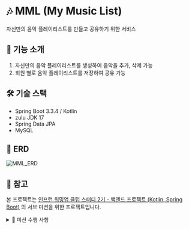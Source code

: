 # 🎶 MML (My Music List)

자신만의 음악 플레이리스트를 만들고 공유하기 위한 서비스


## 📝 기능 소개
1. 자신만의 음악 플레이리스트를 생성하여 음악을 추가, 삭제 가능
2. 회원 별로 음악 플레이리스트를 저장하여 공유 가능

## 🛠 기술 스택
- Spring Boot 3.3.4 / Kotlin
- zulu JDK 17
- Spring Data JPA
- MySQL

## 🔗 ERD

![MML_ERD](https://github.com/user-attachments/assets/0e9223f2-9ff3-49e2-918e-9e2912fc06c5)

## 📑 참고
본 프로젝트는 [인프런 워밍업 클럽 스터디 2기 - 백엔드 프로젝트 (Kotlin, Spring Boot)](https://www.inflearn.com/course/offline/warmup-club-2-be-bk) 의 서브 미션을 위한 프로젝트입니다.

<details>
  
  <summary>🎯 미션 수행 사항</summary>
  
  - [x] [미션 1] 테이블 설계하기(~10/4 금)
  - [x] [미션 2] 깃허브 리포지토리에 프로젝트 올리기(~10/4 금)
  - [ ] [미션 3] REST API 설계하기(~10/8 화)
  - [ ] [미션 4] 조회 REST API 만들기(~10/15 화)
  - [ ] [미션 5] 삽입, 수정, 삭제 REST API 만들기(~10/21 월)
  - [ ] [자체 미션] 이후 고도화

</details>
